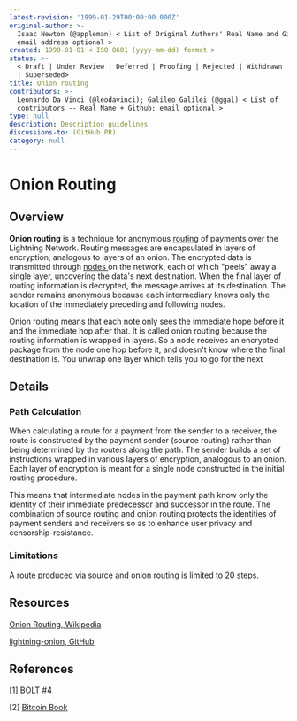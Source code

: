 ```yaml
---
latest-revision: '1999-01-29T00:00:00.000Z'
original-author: >-
  Isaac Newton (@appleman) < List of Original Authors' Real Name and Github;
  email address optional >
created: 1999-01-01 < ISO 8601 (yyyy-mm-dd) format >
status: >-
  < Draft | Under Review | Deferred | Proofing | Rejected | Withdrawn | Accepted
  | Superseded>
title: Onion routing
contributors: >-
  Leonardo Da Vinci (@leodavinci); Galileo Galilei (@ggal) < List of
  contributors -- Real Name + Github; email optional >
type: null
description: Description guidelines
discussions-to: (GitHub PR)
category: null
---
```


# Onion Routing

## Overview

**Onion routing** is a technique for anonymous [routing](payment-routing.md) of payments over the Lightning Network. Routing messages are encapsulated in layers of encryption, analogous to layers of an onion. The encrypted data is transmitted through [nodes ](node.md)on the network, each of which "peels" away a single layer, uncovering the data's next destination. When the final layer of routing information is decrypted, the message arrives at its destination. The sender remains anonymous because each intermediary knows only the location of the immediately preceding and following nodes. 

Onion routing means that each note only sees the immediate hope before it and the immediate hop after that. It is called onion routing because the routing information is wrapped in layers. So a node receives an encrypted package from the node one hop before it, and doesn't know where the final destination is. You unwrap one layer which tells you to go for the next

## Details

### Path Calculation

When calculating a route for a payment from the sender to a receiver, the route is constructed by the payment sender \(source routing\) rather than being determined by the routers along the path. The sender builds a set of instructions wrapped in various layers of encryption, analogous to an onion. Each layer of encryption is meant for a single node constructed in the initial routing procedure. 

This means that intermediate nodes in the payment path know only the identity of their immediate predecessor and successor in the route. The combination of source routing and onion routing protects the identities of payment senders and receivers so as to enhance user privacy and censorship-resistance.

### Limitations

A route produced via source and onion routing is limited to 20 steps. 

## Resources

[Onion Routing, Wikipedia](https://en.wikipedia.org/wiki/Onion_routing)

[lightning-onion, GitHub](https://github.com/lightningnetwork/lightning-onion)

## References

\[1\][ BOLT \#4](https://github.com/lightningnetwork/lightning-rfc/blob/master/04-onion-routing.md)

\[2\] [Bitcoin Book](https://github.com/bitcoinbook/bitcoinbook/blob/f8b883dcd4e3d1b9adf40fed59b7e898fbd9241f/ch12.asciidoc)  

